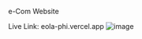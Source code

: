 e-Com Website

Live Link: eola-phi.vercel.app
![image](https://github.com/sanjeevs9/FreeLance-EoLa/assets/88326960/7f43ba6e-8a31-41e3-a7ca-91a808a68f98)
